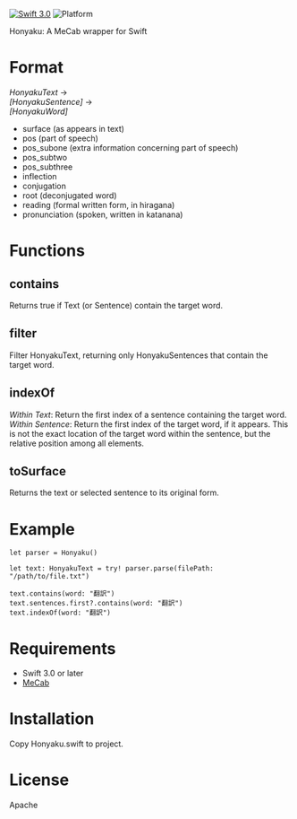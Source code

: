 [![Swift 3.0](https://img.shields.io/badge/swift-3.0-brightgreen.svg)](https://swift.org)
![Platform](https://img.shields.io/badge/platform-macOS-lightgrey.svg)

Honyaku: A MeCab wrapper for Swift

# Format
*HonyakuText* ->  
*[HonyakuSentence]* ->  
*[HonyakuWord]*
* surface (as appears in text)
* pos (part of speech)
* pos_subone (extra information concerning part of speech)
* pos_subtwo
* pos_subthree
* inflection
* conjugation
* root (deconjugated word)
* reading (formal written form, in hiragana)
* pronunciation (spoken, written in katanana)
 
# Functions

## contains
Returns true if Text (or Sentence) contain the target word.

## filter
Filter HonyakuText, returning only HonyakuSentences that contain the target word.

## indexOf
*Within Text*: Return the first index of a sentence containing the target word.
*Within Sentence*: Return the first index of the target word, if it appears. This is not the exact location of the target word within the sentence, but the relative position among all elements.

## toSurface
Returns the text or selected sentence to its original form.

# Example
```
let parser = Honyaku()

let text: HonyakuText = try! parser.parse(filePath: "/path/to/file.txt")

text.contains(word: "翻訳")
text.sentences.first?.contains(word: "翻訳")
text.indexOf(word: "翻訳")
```

# Requirements
* Swift 3.0 or later
* [MeCab](http://taku910.github.io/mecab/)

# Installation
Copy Honyaku.swift to project.

# License
Apache
